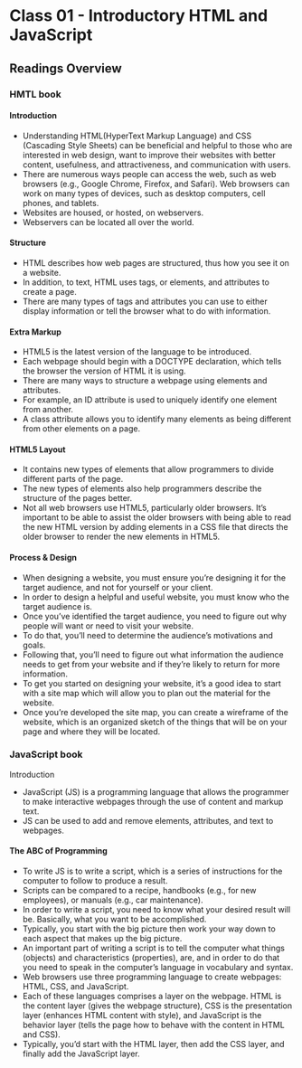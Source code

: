 # Class 01 - Introductory HTML and JavaScript

## Readings Overview

### HMTL book

#### Introduction  

- Understanding HTML(HyperText Markup Language) and CSS (Cascading Style Sheets) can be beneficial and helpful to those who are interested in web design, want to improve their websites with better content, usefulness, and attractiveness, and communication with users.  
- There are numerous ways people can access the web, such as web browsers (e.g., Google Chrome, Firefox, and Safari). Web browsers can work on many types of devices, such as desktop computers, cell phones, and tablets.
- Websites are housed, or hosted, on webservers.
- Webservers can be located all over the world.

#### Structure  

- HTML describes how web pages are structured, thus how you see it on a website.
- In addition, to text, HTML uses tags, or elements, and attributes to create a page.
- There are many types of tags and attributes you can use to either display information or tell the browser what to do with information.

#### Extra Markup  

- HTML5 is the latest version of the language to be introduced.
- Each webpage should begin with a DOCTYPE declaration, which tells the browser the version of HTML it is using.
- There are many ways to structure a webpage using elements and attributes.  
- For example, an ID attribute is used to uniquely identify one element from another.
- A class attribute allows you to identify many elements as being different from other elements on a page.

#### HTML5 Layout  

- It contains new types of elements that allow programmers to divide different parts of the page.
- The new types of elements also help programmers describe the structure of the pages better.
- Not all web browsers use HTML5, particularly older browsers. It’s important to be able to assist the older browsers with being able to read the new HTML version by adding elements in a CSS file that directs the older browser to render the new elements in HTML5.

#### Process & Design  

- When designing a website, you must ensure you’re designing it for the target audience, and not for yourself or your client.
- In order to design a helpful and useful website, you must know who the target audience is.
- Once you’ve identified the target audience, you need to figure out why people will want or need to visit your website.
- To do that, you’ll need to determine the audience’s motivations and goals.
- Following that, you’ll need to figure out what information the audience needs to get from your website and if they’re likely to return for more information.
- To get you started on designing your website, it’s a good idea to start with a site map which will allow you to plan out the material for the website.
- Once you’re developed the site map, you can create a wireframe of the website, which is an organized sketch of the things that will be on your page and where they will be located.

### JavaScript book  

Introduction

- JavaScript (JS) is a programming language that allows the programmer to make interactive webpages through the use of content and markup text.
- JS can be used to add and remove elements, attributes, and text to webpages.

#### The ABC of Programming  

- To write JS is to write a script, which is a series of instructions for the computer to follow to produce a result.
- Scripts can be compared to a recipe, handbooks (e.g., for new employees), or manuals (e.g., car maintenance).
- In order to write a script, you need to know what your desired result will be. Basically, what you want to be accomplished.
- Typically, you start with the big picture then work your way down to each aspect that makes up the big picture.
- An important part of writing a script is to tell the computer what things (objects) and characteristics (properties), are, and in order to do that you need to speak in the computer’s language in vocabulary and syntax.
- Web browsers use three programming language to create webpages: HTML, CSS, and JavaScript.
- Each of these languages comprises a layer on the webpage. HTML is the content layer (gives the webpage structure), CSS is the presentation layer (enhances HTML content with style), and JavaScript is the behavior layer (tells the page how to behave with the content in HTML and CSS).
- Typically, you’d start with the HTML layer, then add the CSS layer, and finally add the JavaScript layer.
